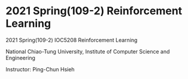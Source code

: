 # 2021 Spring(109-2) Reinforcement Learning
2021 Spring(109-2) IOC5208 Reinforcement Learning

National Chiao-Tung University, Institute of Computer Science and Engineering

Instructor: Ping-Chun Hsieh
